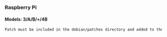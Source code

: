 ### Raspberry Pi
#### Models: 3/A/B/+/4B

```sh
Patch must be included in the debian/patches directory and added to the series file.
```